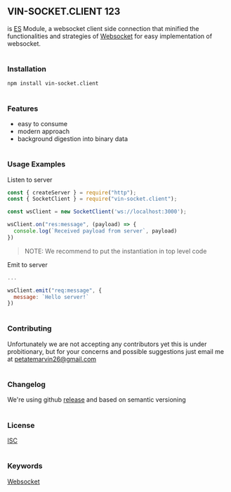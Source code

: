 ## VIN-SOCKET.CLIENT 123

is [ES][nodejs] Module, a websocket client side connection that minified the functionalities and strategies of [Websocket][ws] for easy implementation of websocket.

#

### Installation

```shell
npm install vin-socket.client
```

#

### Features

- easy to consume
- modern approach
- background digestion into binary data

#

### Usage Examples

Listen to server

```Javascript
const { createServer } = require("http");
const { SocketClient } = require("vin-socket.client");

const wsClient = new SocketClient('ws://localhost:3000');

wsClient.on("res:message", (payload) => {
  console.log(`Received payload from server`, payload)
})

```

> NOTE: We recommend to put the instantiation in top level code

Emit to server

```Javascript
...

wsClient.emit("req:message", {
  message: `Hello server!`
})
```

#

### Contributing

Unfortunately we are not accepting any contributors yet this is under probitionary, but for your concerns and possible suggestions just email me at petatemarvin26@gmail.com

#

### Changelog

We're using github [release][github-release] and based on semantic versioning

#

### License

[ISC][license]

#

### Keywords

[Websocket][ws]

[ws]: https://developer.mozilla.org/en-US/docs/Web/API/WebSocket
[nodejs]: https://nodejs.org/en
[github-release]: https://github.com/petatemarvin26/vin-socket.client/releases
[license]: ./LICENSE
